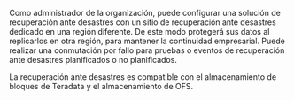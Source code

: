 Como administrador de la organización, puede configurar una solución de recuperación ante desastres con un sitio de recuperación ante desastres dedicado en una región diferente. De este modo protegerá sus datos al replicarlos en otra región, para mantener la continuidad empresarial. Puede realizar una conmutación por fallo para pruebas o eventos de recuperación ante desastres planificados o no planificados.

La recuperación ante desastres es compatible con el almacenamiento de bloques de Teradata y el almacenamiento de OFS.

